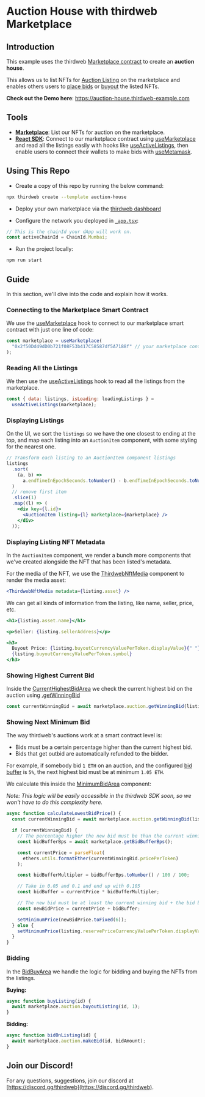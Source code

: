 # Auction House with thirdweb Marketplace

## Introduction

This example uses the thirdweb [Marketplace contract](https://portal.thirdweb.com/pre-built-contracts/marketplace) to create an **auction house**.

This allows us to list NFTs for [Auction Listing](https://portal.thirdweb.com/pre-built-contracts/marketplace#creating-listings) on the marketplace
and enables others users to [place bids](https://portal.thirdweb.com/pre-built-contracts/marketplace#auction-listings) or [buyout](https://portal.thirdweb.com/pre-built-contracts/marketplace#buying-an-nft-from-a-listing) the listed NFTs.

**Check out the Demo here**: https://auction-house.thirdweb-example.com

## Tools

- [**Marketplace**](https://portal.thirdweb.com/pre-built-contracts/marketplace): List our NFTs for auction on the marketplace.
- [**React SDK**](https://docs.thirdweb.com/react): Connect to our marketplace contract using [useMarketplace](https://portal.thirdweb.com/react/react.usemarketplace) and read all the listings easily with hooks like [useActiveListings](https://docs.thirdweb.com/react.useactivelistings), then enable users to connect their wallets to make bids with [useMetamask](https://docs.thirdweb.com/react.usemetamask).

## Using This Repo

- Create a copy of this repo by running the below command:

```bash
npx thirdweb create --template auction-house
```

- Deploy your own marketplace via the [thirdweb dashboard](https://thirdweb.com/contracts)

- Configure the network you deployed in [`_app.tsx`](./pages/_app.tsx):

```jsx
// This is the chainId your dApp will work on.
const activeChainId = ChainId.Mumbai;
```

- Run the project locally:

```bash
npm run start
```

## Guide

In this section, we'll dive into the code and explain how it works.

### Connecting to the Marketplace Smart Contract

We use the [useMarketplace](https://portal.thirdweb.com/react/react.usemarketplace) hook to connect to our marketplace smart contract with just one line of code:

```jsx
const marketplace = useMarketplace(
  "0x2f50Dd49dD0b721f08F53b417C58587df5A7188f" // your marketplace contract address here
);
```

### Reading All the Listings

We then use the [useActiveListings](https://docs.thirdweb.com/react.useactivelistings) hook to read all the listings from the marketplace.

```jsx
const { data: listings, isLoading: loadingListings } =
  useActiveListings(marketplace);
```

### Displaying Listings

On the UI, we sort the `listings` so we have the one closest to ending at the top, and map each listing into an `AuctionItem` component, with some styling for the nearest one.

```jsx
// Transform each listing to an AuctionItem component listings
listings
  .sort(
    (a, b) =>
      a.endTimeInEpochSeconds.toNumber() - b.endTimeInEpochSeconds.toNumber()
  )
  // remove first item
  .slice(1)
  .map((l) => (
    <div key={l.id}>
      <AuctionItem listing={l} marketplace={marketplace} />
    </div>
  ));
```

### Displaying Listing NFT Metadata

In the `AuctionItem` component, we render a bunch more components that we've created alongside the NFT that has been listed's metadata.

For the media of the NFT, we use the [ThirdwebNftMedia](https://portal.thirdweb.com/react/react.thirdwebnftmedia) component to render the media asset:

```jsx
<ThirdwebNftMedia metadata={listing.asset} />
```

We can get all kinds of information from the listing, like name, seller, price, etc.

```jsx
<h1>{listing.asset.name}</h1>

<p>Seller: {listing.sellerAddress}</p>

<h3>
  Buyout Price: {listing.buyoutCurrencyValuePerToken.displayValue}{" "}
  {listing.buyoutCurrencyValuePerToken.symbol}
</h3>
```

### Showing Highest Current Bid

Inside the [CurrentHighestBidArea](./components/CurrentHighestBidArea.tsx) we check the current highest bid on the auction using [.getWinningBid](https://portal.thirdweb.com/pre-built-contracts/marketplace#winning-bid)

```jsx
const currentWinningBid = await marketplace.auction.getWinningBid(listing.id);
```

### Showing Next Minimum Bid

The way thirdweb's auctions work at a smart contract level is:

- Bids must be a certain percentage higher than the current highest bid.
- Bids that get outbid are automatically refunded to the bidder.

For example, if somebody bid `1 ETH` on an auction, and the configured [bid buffer](https://portal.thirdweb.com/pre-built-contracts/marketplace#set-bid-buffer) is `5%`, the next highest bid must be at minimum `1.05 ETH`.

We calculate this inside the [MinimumBidArea](./components/MinimumBidArea.tsx) component:

_Note: This logic will be easily accessible in the thirdweb SDK soon, so we won't have to do this complexity here._

```jsx
async function calculateLowestBidPrice() {
  const currentWinningBid = await marketplace.auction.getWinningBid(listing.id);

  if (currentWinningBid) {
    // The percentage higher the new bid must be than the current winning bid
    const bidBufferBps = await marketplace.getBidBufferBps();

    const currentPrice = parseFloat(
      ethers.utils.formatEther(currentWinningBid.pricePerToken)
    );

    const bidBufferMultipler = bidBufferBps.toNumber() / 100 / 100;

    // Take in 0.05 and 0.1 and end up with 0.105
    const bidBuffer = currentPrice * bidBufferMultipler;

    // The new bid must be at least the current winning bid + the bid buffer
    const newBidPrice = currentPrice + bidBuffer;

    setMinimumPrice(newBidPrice.toFixed(6));
  } else {
    setMinimumPrice(listing.reservePriceCurrencyValuePerToken.displayValue);
  }
}
```

### Bidding

In the [BidBuyArea](./components/BidBuyArea.tsx) we handle the logic for bidding and buying the NFTs from the listings.

**Buying:**

```jsx
async function buyListing(id) {
  await marketplace.auction.buyoutListing(id, 1);
}
```

**Bidding:**

```jsx
async function bidOnListing(id) {
  await marketplace.auction.makeBid(id, bidAmount);
}
```

## Join our Discord!

For any questions, suggestions, join our discord at [https://discord.gg/thirdweb](https://discord.gg/thirdweb).
